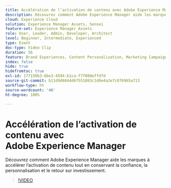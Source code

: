 ```yaml
---
title: Accélération de l’activation de contenu avec Adobe Experience Manager
description: Découvrez comment Adobe Experience Manager aide les marques à accélérer l’activation de contenu tout en conservant la confiance, la personnalisation et le retour sur investissement.
cloud: Experience Cloud
solution: Experience Manager Assets, Sensei
feature-set: Experience Manager Assets
role: User, Leader, Admin, Developer, Architect
level: Beginner, Intermediate, Experienced
type: Event
doc-type: Video Clip
duration: 56
feature: Brand Experiences, Content Personalization, Marketing Campaigns, Multichannel Delivery
index: false
hide: true
hidefromtoc: true
exl-id: 177150b3-6be3-4594-b1ca-f7f080effdfd
source-git-commit: b11d9d6844d6f551083c1d8e4a2e7c076965a713
workflow-type: ht
source-wordcount: '46'
ht-degree: 100%

---
```


# Accélération de l’activation de contenu avec Adobe Experience Manager

Découvrez comment Adobe Experience Manager aide les marques à accélérer l’activation de contenu tout en conservant la confiance, la personnalisation et le retour sur investissement.

>[!VIDEO](https://video.tv.adobe.com/v/3459239/?learn=on&enablevpops)
